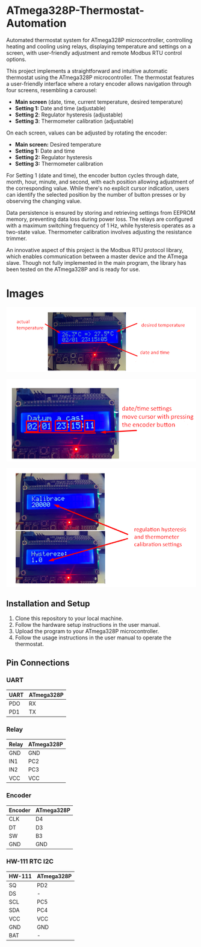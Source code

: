 # ATmega328P-Thermostat-Automation
Automated thermostat system for ATmega328P microcontroller, controlling heating and cooling using relays, displaying temperature and settings on a screen, with user-friendly adjustment and remote Modbus RTU control options.

This project implements a straightforward and intuitive automatic thermostat using the ATmega328P microcontroller. The thermostat features a user-friendly interface where a rotary encoder allows navigation through four screens, resembling a carousel:

- **Main screen** (date, time, current temperature, desired temperature)
- **Setting 1:** Date and time (adjustable)
- **Setting 2**: Regulator hysteresis (adjustable)
- **Setting 3**: Thermometer calibration (adjustable)

On each screen, values can be adjusted by rotating the encoder:

- **Main screen:** Desired temperature
- **Setting 1:** Date and time
- **Setting 2:** Regulator hysteresis
- **Setting 3:** Thermometer calibration

For Setting 1 (date and time), the encoder button cycles through date, month, hour, minute, and second, with each position allowing adjustment of the corresponding value. While there's no explicit cursor indication, users can identify the selected position by the number of button presses or by observing the changing value.

Data persistence is ensured by storing and retrieving settings from EEPROM memory, preventing data loss during power loss. The relays are configured with a maximum switching frequency of 1 Hz, while hysteresis operates as a two-state value. Thermometer calibration involves adjusting the resistance trimmer.

An innovative aspect of this project is the Modbus RTU protocol library, which enables communication between a master device and the ATmega slave. Though not fully implemented in the main program, the library has been tested on the ATmega328P and is ready for use.

# Images

![Main screen](media/main_screen.png)

![Settings date/time](media/settings1.png)

![Settings calibration and hysteresis](media/settings2.png)

## Installation and Setup

1. Clone this repository to your local machine.
2. Follow the hardware setup instructions in the user manual.
3. Upload the program to your ATmega328P microcontroller.
4. Follow the usage instructions in the user manual to operate the thermostat.
   
## Pin Connections

### UART
| UART | ATmega328P |
|------|------------|
| PDO  | RX         |
| PD1  | TX         |

### Relay
| Relay | ATmega328P |
|-------|------------|
| GND   | GND        |
| IN1   | PC2        |
| IN2   | PC3        |
| VCC   | VCC        |

### Encoder
| Encoder | ATmega328P |
|---------|------------|
| CLK     | D4         |
| DT      | D3         |
| SW      | B3         |
| GND     | GND        |

### HW-111 RTC I2C
| HW-111 | ATmega328P |
|--------|------------|
| SQ     | PD2        |
| DS     | -          |
| SCL    | PC5        |
| SDA    | PC4        |
| VCC    | VCC        |
| GND    | GND        |
| BAT    | -          |
